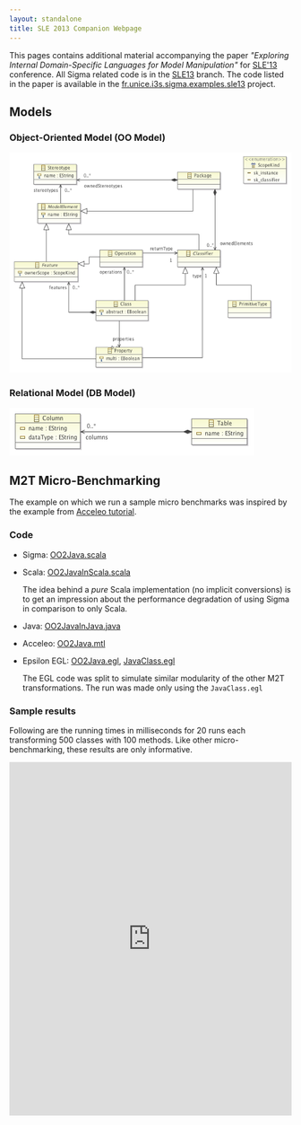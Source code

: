 ```yaml
---
layout: standalone
title: SLE 2013 Companion Webpage
---
```


This pages contains additional material accompanying the paper _"Exploring Internal Domain-Specific Languages for Model Manipulation"_ for [SLE'13](http://planet-sl.org/sle2013/) conference. All Sigma related code is in the [SLE13](https://github.com/fikovnik/Sigma/tree/feature/SLE13) branch. The code listed in the paper is available in the [fr.unice.i3s.sigma.examples.sle13](https://github.com/fikovnik/Sigma/tree/feature/SLE13/examples/fr.unice.i3s.sigma.examples.sle13) project.

## Models

### Object-Oriented Model (OO Model)

![OO Ecore Model](images/SLE13/OO.ecorediag.png "OO Ecore Model")

### Relational Model (DB Model)

![DB Ecore Model](images/SLE13/DB.ecorediag.png "DB Ecore Model")

## M2T Micro-Benchmarking

The example on which we run a sample micro benchmarks was inspired by the example from [Acceleo tutorial](http://wiki.eclipse.org/Acceleo/Getting_Started#Generating_java_beans).

### Code

- Sigma: [OO2Java.scala](https://github.com/fikovnik/Sigma/blob/feature/SLE13/examples/fr.unice.i3s.sigma.examples.sle13/src/fr/unice/i3s/sigma/examples/sle13/sigma/OO2Java.scala)
- Scala: [OO2JavaInScala.scala](https://github.com/fikovnik/Sigma/blob/feature/SLE13/examples/fr.unice.i3s.sigma.examples.sle13/src/fr/unice/i3s/sigma/examples/sle13/scala/OO2JavaInScala.scala)

    The idea behind a _pure_ Scala implementation (no implicit conversions) is to get an impression about the performance degradation of using Sigma in comparison to only Scala. 
- Java: [OO2JavaInJava.java](https://github.com/fikovnik/Sigma/blob/feature/SLE13/examples/fr.unice.i3s.sigma.examples.sle13/src/fr/unice/i3s/sigma/examples/sle13/java/OO2JavaInJava.java)
- Acceleo: [OO2Java.mtl](https://github.com/fikovnik/Sigma/blob/feature/SLE13/examples/fr.unice.i3s.sigma.examples.sle13.acceleo/src/fr/unice/i3s/sigma/examples/sle13/acceleo/main/OO2Java.mtl)
- Epsilon EGL: [OO2Java.egl](https://github.com/fikovnik/Sigma/blob/feature/SLE13/examples/fr.unice.i3s.sigma.examples.sle13.epsilon/src/fr/unice/i3s/sigma/examples/sle13/epsilon/OO2Java.egl), [JavaClass.egl](https://github.com/fikovnik/Sigma/blob/feature/SLE13/examples/fr.unice.i3s.sigma.examples.sle13.epsilon/src/fr/unice/i3s/sigma/examples/sle13/epsilon/JavaClass.egl)

    The EGL code was split to simulate similar modularity of the other M2T transformations. The run was made only using the `JavaClass.egl`


### Sample results

Following are the running times in milliseconds for 20 runs each transforming 500 classes with 100 methods. Like other micro-benchmarking, these results are only informative.

<iframe width="100%" height="630" frameborder="0" src="https://docs.google.com/spreadsheet/pub?key=0AgXBNlEmVc-kdDFRWlFtRXg4OHFBSlUzNXM2ZmhqWUE&single=true&gid=0&output=html&widget=true" />
